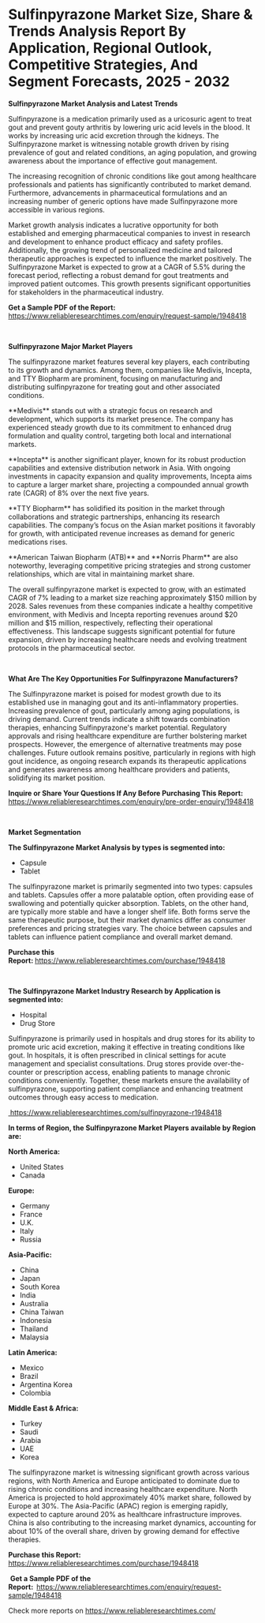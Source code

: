 <p><h1>Sulfinpyrazone Market Size, Share & Trends Analysis Report By Application, Regional Outlook, Competitive Strategies, And Segment Forecasts, 2025 - 2032</h1></p><p><strong>Sulfinpyrazone Market Analysis and Latest Trends</strong></p>
<p><p>Sulfinpyrazone is a medication primarily used as a uricosuric agent to treat gout and prevent gouty arthritis by lowering uric acid levels in the blood. It works by increasing uric acid excretion through the kidneys. The Sulfinpyrazone market is witnessing notable growth driven by rising prevalence of gout and related conditions, an aging population, and growing awareness about the importance of effective gout management. </p><p>The increasing recognition of chronic conditions like gout among healthcare professionals and patients has significantly contributed to market demand. Furthermore, advancements in pharmaceutical formulations and an increasing number of generic options have made Sulfinpyrazone more accessible in various regions. </p><p>Market growth analysis indicates a lucrative opportunity for both established and emerging pharmaceutical companies to invest in research and development to enhance product efficacy and safety profiles. Additionally, the growing trend of personalized medicine and tailored therapeutic approaches is expected to influence the market positively. The Sulfinpyrazone Market is expected to grow at a CAGR of 5.5% during the forecast period, reflecting a robust demand for gout treatments and improved patient outcomes. This growth presents significant opportunities for stakeholders in the pharmaceutical industry.</p></p>
<p><strong>Get a Sample PDF of the Report:&nbsp;</strong> <a href="https://www.reliableresearchtimes.com/enquiry/request-sample/1948418?utm_campaign=2647&utm_medium=2&utm_source=Github&utm_content=ia&utm_term=08032025&utm_id=sulfinpyrazone">https://www.reliableresearchtimes.com/enquiry/request-sample/1948418</a></p>
<p>&nbsp;</p>
<p><strong>Sulfinpyrazone Major Market Players</strong></p>
<p><p>The sulfinpyrazone market features several key players, each contributing to its growth and dynamics. Among them, companies like Medivis, Incepta, and TTY Biopharm are prominent, focusing on manufacturing and distributing sulfinpyrazone for treating gout and other associated conditions.</p><p>**Medivis** stands out with a strategic focus on research and development, which supports its market presence. The company has experienced steady growth due to its commitment to enhanced drug formulation and quality control, targeting both local and international markets.</p><p>**Incepta** is another significant player, known for its robust production capabilities and extensive distribution network in Asia. With ongoing investments in capacity expansion and quality improvements, Incepta aims to capture a larger market share, projecting a compounded annual growth rate (CAGR) of 8% over the next five years.</p><p>**TTY Biopharm** has solidified its position in the market through collaborations and strategic partnerships, enhancing its research capabilities. The company’s focus on the Asian market positions it favorably for growth, with anticipated revenue increases as demand for generic medications rises.</p><p>**American Taiwan Biopharm (ATB)** and **Norris Pharm** are also noteworthy, leveraging competitive pricing strategies and strong customer relationships, which are vital in maintaining market share.</p><p>The overall sulfinpyrazone market is expected to grow, with an estimated CAGR of 7% leading to a market size reaching approximately $150 million by 2028. Sales revenues from these companies indicate a healthy competitive environment, with Medivis and Incepta reporting revenues around $20 million and $15 million, respectively, reflecting their operational effectiveness. This landscape suggests significant potential for future expansion, driven by increasing healthcare needs and evolving treatment protocols in the pharmaceutical sector.</p></p>
<p>&nbsp;</p>
<p><strong>What Are The Key Opportunities For Sulfinpyrazone Manufacturers?</strong></p>
<p><p>The Sulfinpyrazone market is poised for modest growth due to its established use in managing gout and its anti-inflammatory properties. Increasing prevalence of gout, particularly among aging populations, is driving demand. Current trends indicate a shift towards combination therapies, enhancing Sulfinpyrazone's market potential. Regulatory approvals and rising healthcare expenditure are further bolstering market prospects. However, the emergence of alternative treatments may pose challenges. Future outlook remains positive, particularly in regions with high gout incidence, as ongoing research expands its therapeutic applications and generates awareness among healthcare providers and patients, solidifying its market position.</p></p>
<p><strong>Inquire or Share Your Questions If Any Before Purchasing This Report:</strong> <a href="https://www.reliableresearchtimes.com/enquiry/pre-order-enquiry/1948418?utm_campaign=2647&utm_medium=2&utm_source=Github&utm_content=ia&utm_term=08032025&utm_id=sulfinpyrazone">https://www.reliableresearchtimes.com/enquiry/pre-order-enquiry/1948418</a></p>
<p>&nbsp;</p>
<p><strong>Market Segmentation</strong></p>
<p><strong>The Sulfinpyrazone Market Analysis by types is segmented into:</strong></p>
<p><ul><li>Capsule</li><li>Tablet</li></ul></p>
<p><p>The sulfinpyrazone market is primarily segmented into two types: capsules and tablets. Capsules offer a more palatable option, often providing ease of swallowing and potentially quicker absorption. Tablets, on the other hand, are typically more stable and have a longer shelf life. Both forms serve the same therapeutic purpose, but their market dynamics differ as consumer preferences and pricing strategies vary. The choice between capsules and tablets can influence patient compliance and overall market demand.</p></p>
<p><strong>Purchase this Report:&nbsp;</strong><a href="https://www.reliableresearchtimes.com/purchase/1948418?utm_campaign=2647&utm_medium=2&utm_source=Github&utm_content=ia&utm_term=08032025&utm_id=sulfinpyrazone">https://www.reliableresearchtimes.com/purchase/1948418</a></p>
<p>&nbsp;</p>
<p><strong>The Sulfinpyrazone Market Industry Research by Application is segmented into:</strong></p>
<p><ul><li>Hospital</li><li>Drug Store</li></ul></p>
<p><p>Sulfinpyrazone is primarily used in hospitals and drug stores for its ability to promote uric acid excretion, making it effective in treating conditions like gout. In hospitals, it is often prescribed in clinical settings for acute management and specialist consultations. Drug stores provide over-the-counter or prescription access, enabling patients to manage chronic conditions conveniently. Together, these markets ensure the availability of sulfinpyrazone, supporting patient compliance and enhancing treatment outcomes through easy access to medication.</p></p>
<p><a href="https://www.reliableresearchtimes.com/sulfinpyrazone-r1948418?utm_campaign=2647&utm_medium=2&utm_source=Github&utm_content=ia&utm_term=08032025&utm_id=sulfinpyrazone">&nbsp;https://www.reliableresearchtimes.com/sulfinpyrazone-r1948418</a></p>
<p><strong>In terms of Region, the Sulfinpyrazone Market Players available by Region are:</strong></p>
<p>
    <p> <strong> North America: </strong>
        <ul>
            <li>United States</li>
            <li>Canada</li>
        </ul>
        </p> 
    <p> <strong> Europe: </strong>
        <ul>
            <li>Germany</li>
            <li>France</li>
            <li>U.K.</li>
            <li>Italy</li>
            <li>Russia</li>
        </ul>
        </p> 
    <p> <strong> Asia-Pacific: </strong>
        <ul>
            <li>China</li>
            <li>Japan</li>
            <li>South Korea</li>
            <li>India</li>
            <li>Australia</li>
            <li>China Taiwan</li>
            <li>Indonesia</li>
            <li>Thailand</li>
            <li>Malaysia</li>
        </ul>
        </p> 
    <p> <strong> Latin America: </strong>
        <ul>
            <li>Mexico</li>
            <li>Brazil</li>
            <li>Argentina Korea</li>
            <li>Colombia</li>
        </ul>
        </p> 
    <p> <strong> Middle East & Africa: </strong>
        <ul>
            <li>Turkey</li>
            <li>Saudi</li>
            <li>Arabia</li>
            <li>UAE</li>
            <li>Korea</li>
        </ul>
    </p>
    </p>
<p><p>The sulfinpyrazone market is witnessing significant growth across various regions, with North America and Europe anticipated to dominate due to rising chronic conditions and increasing healthcare expenditure. North America is projected to hold approximately 40% market share, followed by Europe at 30%. The Asia-Pacific (APAC) region is emerging rapidly, expected to capture around 20% as healthcare infrastructure improves. China is also contributing to the increasing market dynamics, accounting for about 10% of the overall share, driven by growing demand for effective therapies.</p></p>
<p><strong>Purchase this Report: </strong><a href="https://www.reliableresearchtimes.com/purchase/1948418?utm_campaign=2647&utm_medium=2&utm_source=Github&utm_content=ia&utm_term=08032025&utm_id=sulfinpyrazone">https://www.reliableresearchtimes.com/purchase/1948418</a></p>
<p>&nbsp;<strong>Get a Sample PDF of the Report:&nbsp;&nbsp;</strong><a href="https://www.reliableresearchtimes.com/enquiry/request-sample/1948418?utm_campaign=2647&utm_medium=2&utm_source=Github&utm_content=ia&utm_term=08032025&utm_id=sulfinpyrazone">https://www.reliableresearchtimes.com/enquiry/request-sample/1948418</a></p>
<p><strong></strong></p>
<p>Check more reports on <a href="https://www.reliableresearchtimes.com/?utm_campaign=2647&utm_medium=2&utm_source=Github&utm_content=ia&utm_term=08032025&utm_id=sulfinpyrazone">https://www.reliableresearchtimes.com/</a></p>